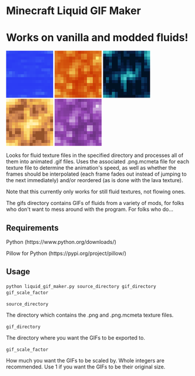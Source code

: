# Minecraft Liquid GIF Maker
<h1>Works on vanilla and modded fluids!</h1>

![Water GIF](gifs/water_still.gif)
![Lava GIF](gifs/lava_still.gif)
![Resonant Ender GIF](gifs/thermal_116/ender_still.gif)
![Energized Glowstone GIF](gifs/thermal_116/glowstone_still.gif)
![Molten Manyullyn GIF](gifs/tinkers_1710/liquid_manyullyn.gif)

<p>Looks for fluid texture files in the specified directory and processes all of them into animated .gif files. Uses the associated .png.mcmeta file for each texture file to determine the animation's speed, as well as whether the frames should be interpolated (each frame fades out instead of jumping to the next immediately) and/or reordered (as is done with the lava texture).</p>

<p>Note that this currently only works for still fluid textures, not flowing ones.</p>

<p>The gifs directory contains GIFs of fluids from a variety of mods, for folks who don't want to mess around with the program. For folks who do...</p>

<h2>Requirements</h2>
<p>Python (https://www.python.org/downloads/)</p>
<p>Pillow for Python (https://pypi.org/project/pillow/)</p>

<h2>Usage</h2>

```python liquid_gif_maker.py source_directory gif_directory gif_scale_factor```

<p></p>

```source_directory```

<p>The directory which contains the .png and .png.mcmeta texture files.</p>

```gif_directory```

<p>The directory where you want the GIFs to be exported to.</p>

```gif_scale_factor```

<p>How much you want the GIFs to be scaled by. Whole integers are recommended. Use 1 if you want the GIFs to be their original size.</p>
